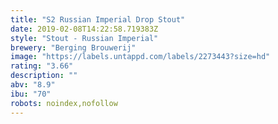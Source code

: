 ```yaml
---
title: "S2 Russian Imperial Drop Stout"
date: 2019-02-08T14:22:58.719383Z
style: "Stout - Russian Imperial"
brewery: "Berging Brouwerij"
image: "https://labels.untappd.com/labels/2273443?size=hd"
rating: "3.66"
description: ""
abv: "8.9"
ibu: "70"
robots: noindex,nofollow
---
```


